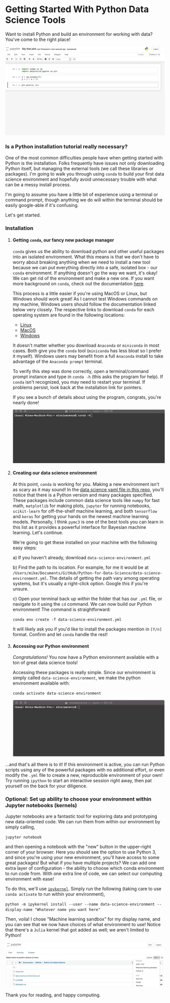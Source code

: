 # Getting Started With Python Data Science Tools
Want to install Python and build an environment for working with data? You've come to the right place! 

![Wow, a plot!](./resources/first_plot.gif)


### Is a Python installation tutorial really necessary?
One of the most common difficulties people have when getting started with Python is the installation. 
Folks frequently have issues not only downloading Python itself, but managing the external tools (we call these libraries or packages). 
I'm going to walk you through using `conda` to build your first data science environment and hopefully avoid unnecessary trouble with what can be a messy install process.

I'm going to assume you have a little bit of experience using a terminal or command prompt, 
though anything we do will within the terminal should be easily google-able if it's confusing. 

Let's get started.

### Installation

1) #### Getting `conda`, our fancy new package manager
    
    `conda` gives us the ability to download python and other useful packages into an isolated environment.
    What this means is that we don't have to worry about breaking anything when we need to install a new tool because we can
    put everything directly into a safe, isolated box - our `conda` environment. If anything doesn't go the way we want, it's okay! 
    We can get rid of the environment and make a new one. If you want more background on `conda`, check out the documentation 
    [here](https://docs.conda.io/projects/continuumio-conda/en/latest/user-guide/getting-started.html).
    
    This process is a little easier if you're using MacOS or Linux, but Windows should work great! As I cannot test Windows 
    commands on my machine, Windows users should follow the documentation linked below very closely. 
    The respective links to download `conda` for each operating system are found in the following locations:
    
    * [Linux](https://docs.conda.io/projects/continuumio-conda/en/latest/user-guide/install/linux.html)
    * [MacOS](https://docs.conda.io/projects/continuumio-conda/en/latest/user-guide/install/macos.html)
    * [Windows](https://docs.conda.io/projects/continuumio-conda/en/latest/user-guide/install/windows.html)
    
    It doesn't matter whether you download `Anaconda` or `miniconda` in most cases. Both give you the `conda` tool (`miniconda` has less bloat so I prefer it myself). 
    Windows users may benefit from a full `Anaconda` install to take advantage of the `Anaconda prompt` terminal.
    
    To verify this step was done correctly, open a terminal/command prompt instance and type in `conda -h` (this asks the program for help). 
    If `conda` isn't recognized, you may need to restart your terminal. If problems persist, look back at the installation link for pointers.
   
    If you see a bunch of details about using the program, congrats, you're nearly done!
    
    ![conda to the rescue](./resources/conda_help.gif)

2) #### Creating our data science environment

    At this point, `conda` is working for you. Making a new environment isn't as scary as it may sound!
    In the [data science yaml file in this repo](./data-science-environment.yml), you'll notice that there is a Python version and many
    packages specified. These packages include common data science tools like `numpy` for fast math, 
    `matplotlib` for making plots, `jupyter` for running notebooks, `scikit-learn` for off-the-shelf machine learning,
    and both `tensorflow` and `keras` for getting your hands on the newest machine learning models. 
    Personally, I think `pymc3` is one of the best tools you can learn in this list as it provides a powerful interface
    for Bayesian machine learning. Let's continue.
    
    We're going to get these installed on your machine with the following easy steps:
    
    a) If you haven't already, download `data-science-environment.yml`
    
    b) Find the path to its location. For example, for me it would be at `/Users/mike/Documents/GitHub/Python-for-Data-Science/data-science-environment.yml`.
    The details of getting the path vary among operating systems, but it's usually a right-click option. Google this if you're unsure.
    
    c) Open your terminal back up *within* the folder that has our `.yml` file, or navigate to it using the `cd` command. We can now build our Python environment! The command is straightforward:
     
     `conda env create -f data-science-environment.yml` 
     
    It will likely ask you if you'd like to install the packages mention in `[Y/n]` format. 
    Confirm and let `conda` handle the rest!
    
3) #### Accessing our Python environment
    *Congratulations!* You now have a Python environment available with a ton of great data science tools! 
    
    Accessing these packages is really simple. Since our environment is simply called `data-science-environment`,
    we make the python environment available with:
   
    `conda activate data-science-environment`
     
   ![It should look something like this](./resources/conda_activate.gif)
     
     
     
...and that's all there is to it! If this environment is active, you can run Python scripts using any of the powerful packages with no additional effort, or even modify the `.yml` file to create a new, 
reproducible environment of your own! Try running `ipython` to start an interactive session right away, then pat yourself on the back for your diligence.


### Optional: Set up ability to choose your environment within Jupyter notebooks (kernels)

Jupyter notebooks are a fantastic tool for exploring data and prototyping new data-oriented code. We can run them from within
our environment by simply calling,

`jupyter notebook`

and then opening a notebook with the "new" button in the upper-right corner of your browser. Here you should see the option to use Python 3,
and since you're using your new environment, you'll have access to some great packages! 
But what if you have multiple projects? 
We can add one extra layer of configuration - the ability to choose which conda environment to run code from. With one extra line of code, we can 
select our computing environment with ease!

To do this, we'll use [`ipykernel`](https://ipython.readthedocs.io/en/stable/install/kernel_install.html). 
Simply run the following (taking care to use `conda activate` to run within your environment),

`python -m ipykernel install --user --name data-science-environment --display-name "Whatever name you want here"`

Then, voila! I chose "Machine learning sandbox" for my display name, and you can see that we now have choices of what environment to use!
Notice that there's a `Julia` kernel that got added as well; we aren't limited to Python!

![Making a new notebook](./resources/custom_kernel.gif)


Thank you for reading, and happy computing.

